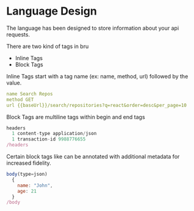 # Language Design

The language has been designed to store information about your api requests.<br />


There are two kind of tags in bru
- Inline Tags
- Block Tags

Inline Tags start with a tag name (ex: name, method, url) followed by the value. <br />
```yaml
name Search Repos
method GET
url {{baseUrl}}/search/repositories?q=react&order=desc&per_page=10
```

Block Tags are multiline tags within begin and end tags
```javascript
headers
  1 content-type application/json
  1 transaction-id 9988776655
/headers
```

Certain block tags like can be annotated with additional metadata for increased fidelity.
```javascript
body(type=json)
  {
    name: "John",
    age: 21
  }
/body
```





